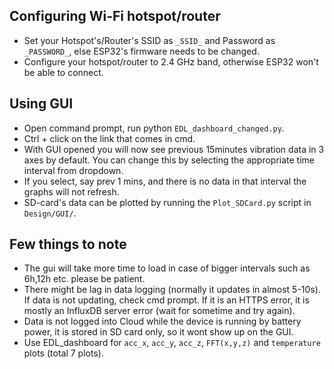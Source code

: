 ## Configuring Wi-Fi hotspot/router

* Set your Hotspot's/Router's SSID as ```_SSID_``` and Password as ```_PASSWORD_```, else ESP32's firmware needs to be changed.
* Configure your hotspot/router to 2.4 GHz band, otherwise ESP32 won't be able to connect.

## Using GUI

* Open command prompt, run python ```EDL_dashboard_changed.py```.
* Ctrl + click on the link that comes in cmd.
* With GUI opened you will now see previous 15minutes vibration data in 3 axes by default. You can change this by selecting the appropriate time interval from dropdown.
* If you select, say prev 1 mins, and there is no data in that interval the graphs will not refresh.
* SD-card's data can be plotted by running the ```Plot_SDCard.py``` script in ```Design/GUI/```.


## Few things to note
* The gui will take more time to load in case of bigger intervals such as 6h,12h etc. please be patient. 
* There might be lag in data logging (normally it updates in almost 5-10s). If data is not updating, check cmd prompt. If it is an HTTPS error, it is mostly an InfluxDB server error (wait for sometime and try again).
* Data is not logged into Cloud while the device is running by battery power, it is stored in SD card only, so it wont show up on the GUI.
* Use EDL_dashboard for ```acc_x```, ```acc_y```, ```acc_z```, ```FFT(x,y,z)``` and ```temperature``` plots (total 7 plots).
